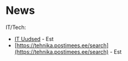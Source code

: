 # News

IT/Tech:
- [IT Uudsed](https://www.ituudised.ee/) - Est
- [https://tehnika.postimees.ee/search](https://tehnika.postimees.ee/search) - Est
